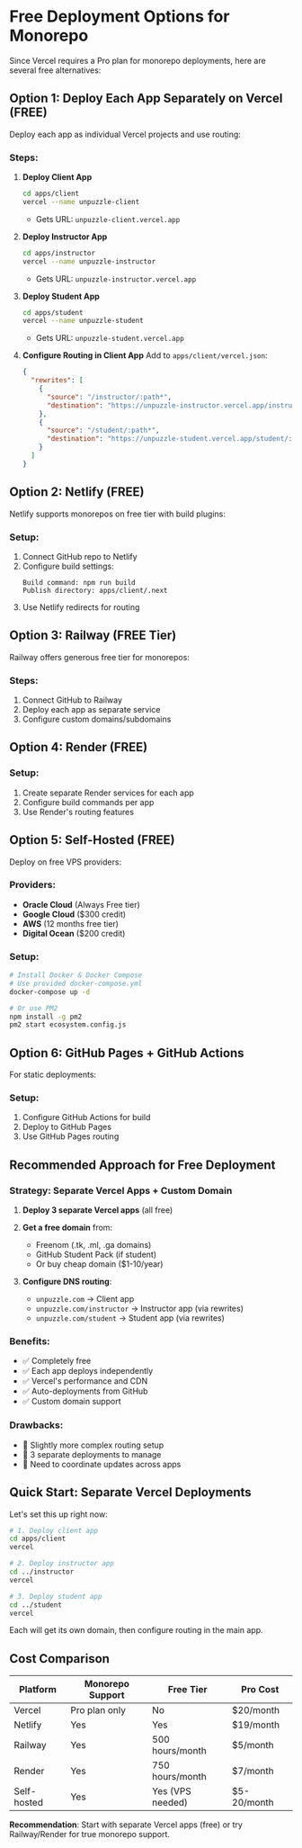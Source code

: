 # Free Deployment Options for Monorepo

Since Vercel requires a Pro plan for monorepo deployments, here are several free alternatives:

## Option 1: Deploy Each App Separately on Vercel (FREE)

Deploy each app as individual Vercel projects and use routing:

### Steps:

1. **Deploy Client App**
   ```bash
   cd apps/client
   vercel --name unpuzzle-client
   ```
   - Gets URL: `unpuzzle-client.vercel.app`

2. **Deploy Instructor App** 
   ```bash
   cd apps/instructor
   vercel --name unpuzzle-instructor
   ```
   - Gets URL: `unpuzzle-instructor.vercel.app`

3. **Deploy Student App**
   ```bash
   cd apps/student  
   vercel --name unpuzzle-student
   ```
   - Gets URL: `unpuzzle-student.vercel.app`

4. **Configure Routing in Client App**
   Add to `apps/client/vercel.json`:
   ```json
   {
     "rewrites": [
       {
         "source": "/instructor/:path*",
         "destination": "https://unpuzzle-instructor.vercel.app/instructor/:path*"
       },
       {
         "source": "/student/:path*", 
         "destination": "https://unpuzzle-student.vercel.app/student/:path*"
       }
     ]
   }
   ```

## Option 2: Netlify (FREE)

Netlify supports monorepos on free tier with build plugins:

### Setup:
1. Connect GitHub repo to Netlify
2. Configure build settings:
   ```
   Build command: npm run build
   Publish directory: apps/client/.next
   ```
3. Use Netlify redirects for routing

## Option 3: Railway (FREE Tier)

Railway offers generous free tier for monorepos:

### Steps:
1. Connect GitHub to Railway
2. Deploy each app as separate service
3. Configure custom domains/subdomains

## Option 4: Render (FREE)

### Setup:
1. Create separate Render services for each app
2. Configure build commands per app
3. Use Render's routing features

## Option 5: Self-Hosted (FREE)

Deploy on free VPS providers:

### Providers:
- **Oracle Cloud** (Always Free tier)
- **Google Cloud** ($300 credit)
- **AWS** (12 months free tier)
- **Digital Ocean** ($200 credit)

### Setup:
```bash
# Install Docker & Docker Compose
# Use provided docker-compose.yml
docker-compose up -d

# Or use PM2
npm install -g pm2
pm2 start ecosystem.config.js
```

## Option 6: GitHub Pages + GitHub Actions

For static deployments:

### Setup:
1. Configure GitHub Actions for build
2. Deploy to GitHub Pages
3. Use GitHub Pages routing

## Recommended Approach for Free Deployment

### Strategy: Separate Vercel Apps + Custom Domain

1. **Deploy 3 separate Vercel apps** (all free)
2. **Get a free domain** from:
   - Freenom (.tk, .ml, .ga domains)
   - GitHub Student Pack (if student)
   - Or buy cheap domain ($1-10/year)

3. **Configure DNS routing**:
   - `unpuzzle.com` → Client app
   - `unpuzzle.com/instructor` → Instructor app (via rewrites)
   - `unpuzzle.com/student` → Student app (via rewrites)

### Benefits:
- ✅ Completely free
- ✅ Each app deploys independently
- ✅ Vercel's performance and CDN
- ✅ Auto-deployments from GitHub
- ✅ Custom domain support

### Drawbacks:
- 🔸 Slightly more complex routing setup
- 🔸 3 separate deployments to manage
- 🔸 Need to coordinate updates across apps

## Quick Start: Separate Vercel Deployments

Let's set this up right now:

```bash
# 1. Deploy client app
cd apps/client
vercel

# 2. Deploy instructor app  
cd ../instructor
vercel

# 3. Deploy student app
cd ../student
vercel
```

Each will get its own domain, then configure routing in the main app.

## Cost Comparison

| Platform | Monorepo Support | Free Tier | Pro Cost |
|----------|------------------|-----------|----------|
| Vercel | Pro plan only | No | $20/month |
| Netlify | Yes | Yes | $19/month |
| Railway | Yes | 500 hours/month | $5/month |
| Render | Yes | 750 hours/month | $7/month |
| Self-hosted | Yes | Yes (VPS needed) | $5-20/month |

**Recommendation**: Start with separate Vercel apps (free) or try Railway/Render for true monorepo support.